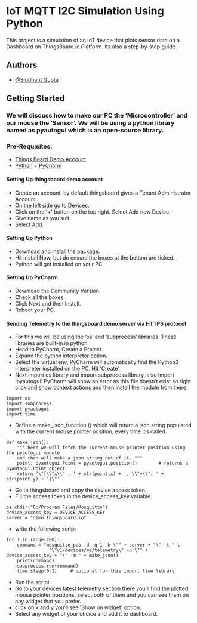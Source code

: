 
# IoT MQTT I2C Simulation Using Python

This project is a simulation of an IoT device that plots sensor data on a Dashboard on ThingsBoard.io Platform.
Its also a step-by-step guide.

## Authors

- [@Siddhant Gupta](https://github.com/SiddhantGupta799)


## Getting Started
### We will discuss how to make our PC the ‘Microcontroller’ and our mouse the ‘Sensor’. We will be using a python library named as pyautogui which is an open-source library.

### Pre-Requisites:
- [Things Board Demo Account](https://demo.thingsboard.io/signup)
- [Python](https://www.python.org/downloads/) + [PyCharm](https://www.jetbrains.com/pycharm/download/#section=windows )


#### Setting Up thingsboard demo account
-	Create an account, by default thingsboard gives a Tenant Administrator Account.
-	On the left side go to Devices.
- 	Click on the '+' button on the top right. Select Add new Device.
-	Give name as you suit.
-	Select Add.

#### Setting Up Python
-	Download and install the package.
-	Hit Install Now, but do ensure the boxes at the bottom are ticked.
-	Python will get installed on your PC.

#### Setting Up PyCharm
-	Download the Community Version.
-	Check all the boxes.
-	Click Next and then Install.
-	Reboot your PC.



#### Sending Telemetry to the thingsboard demo server via HTTPS protocol
-	For this we will be using the ‘os’ and ‘subprocess’ libraries. These libraries are built-in in python.
-	Head to PyCharm, Create a Project.
-	Expand the python interpreter option.
-	Select the virtual env, PyCharm will automatically find the Python3 interpreter installed on the PC. Hit ‘Create’.
-	Next import os library and import subprocess library, also import ‘pyautogui’ PyCharm will show an error as this file doesn’t exist so right click and show context actions and then install the module from there.

```
import os
import subprocess
import pyautogui
import time
```

- Define a make_json_function () which will return a json string populated with the current mouse pointer position, every time it’s called.

```
def make_json():
    """ here we will fetch the current mouse pointer position using the pyautogui module
    and then will make a json string out of it. """
    point: pyautogui.Point = pyautogui.position()        # returns a pyautogui.Point object
    return '\"{\\"x\\" : ' + str(point.x) + ', \\"y\\": ' + str(point.y) + '}\"'
```

- Go to thingsboard and copy the device access token.
-	Fill the access token in the device_access_key variable.

```
os.chdir("C:/Program Files/Mosquitto")
device_access_key = DEVICE_ACCESS_KEY
server = "demo.thingsboard.io"
```
- write the following script

```
for i in range(200):
    command = "mosquitto_pub -d -q 1 -h \"" + server + "\" -t " \
                "\"v1/devices/me/telemetry\" -u \"" + device_access_key + "\" -m " + make_json()
    print(command)
    subprocess.run(command)
    time.sleep(0.1)     # optional for this import time library
```
-	Run the script.
-	Go to your devices latest telemetry section there you’ll find the plotted mouse pointer positions, select both of them and you can see them on any widget that you prefer.
- click on x and y you’ll see 'Show on widget' option. 
- Select any widget of your choice and add it to dashboard.
